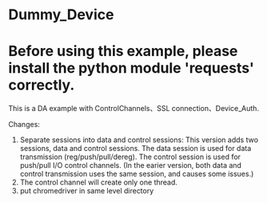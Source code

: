 # Dummy_Device

# Before using this example, please install the python module 'requests' correctly.

This is a DA example with ControlChannels、SSL connection、Device_Auth.

Changes:

1. Separate sessions into  data and control sessions:
   This version adds two sessions, data and control sessions. The data session is used for data transmission (reg/push/pull/dereg). The control session is used for push/pull I/O control channels. (In the earier version, both data and control transmission uses the same session, and causes some issues.)
2. The control channel will create only one thread.
3. put chromedriver in same level directory
